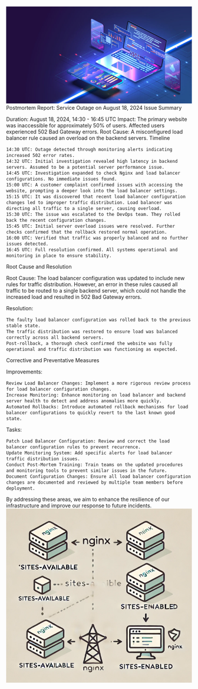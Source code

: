 ![My first postmortem](pic1.jpg)
Postmortem Report: Service Outage on August 18, 2024
Issue Summary

Duration: August 18, 2024, 14:30 - 16:45 UTC
Impact: The primary website was inaccessible for approximately 50% of users. Affected users experienced 502 Bad Gateway errors.
Root Cause: A misconfigured load balancer rule caused an overload on the backend servers.
Timeline

    14:30 UTC: Outage detected through monitoring alerts indicating increased 502 error rates.
    14:32 UTC: Initial investigation revealed high latency in backend servers. Assumed to be a potential server performance issue.
    14:45 UTC: Investigation expanded to check Nginx and load balancer configurations. No immediate issues found.
    15:00 UTC: A customer complaint confirmed issues with accessing the website, prompting a deeper look into the load balancer settings.
    15:15 UTC: It was discovered that recent load balancer configuration changes led to improper traffic distribution. Load balancer was directing all traffic to a single server, causing overload.
    15:30 UTC: The issue was escalated to the DevOps team. They rolled back the recent configuration changes.
    15:45 UTC: Initial server overload issues were resolved. Further checks confirmed that the rollback restored normal operation.
    16:00 UTC: Verified that traffic was properly balanced and no further issues detected.
    16:45 UTC: Full resolution confirmed. All systems operational and monitoring in place to ensure stability.

Root Cause and Resolution

Root Cause: The load balancer configuration was updated to include new rules for traffic distribution. However, an error in these rules caused all traffic to be routed to a single backend server, which could not handle the increased load and resulted in 502 Bad Gateway errors.

Resolution:

    The faulty load balancer configuration was rolled back to the previous stable state.
    The traffic distribution was restored to ensure load was balanced correctly across all backend servers.
    Post-rollback, a thorough check confirmed the website was fully operational and traffic distribution was functioning as expected.

Corrective and Preventative Measures

Improvements:

    Review Load Balancer Changes: Implement a more rigorous review process for load balancer configuration changes.
    Increase Monitoring: Enhance monitoring on load balancer and backend server health to detect and address anomalies more quickly.
    Automated Rollbacks: Introduce automated rollback mechanisms for load balancer configurations to quickly revert to the last known good state.

Tasks:

    Patch Load Balancer Configuration: Review and correct the load balancer configuration rules to prevent recurrence.
    Update Monitoring System: Add specific alerts for load balancer traffic distribution issues.
    Conduct Post-Mortem Training: Train teams on the updated procedures and monitoring tools to prevent similar issues in the future.
    Document Configuration Changes: Ensure all load balancer configuration changes are documented and reviewed by multiple team members before deployment.

By addressing these areas, we aim to enhance the resilience of our infrastructure and improve our response to future incidents.
![simple flow diagram](pic2.png)
